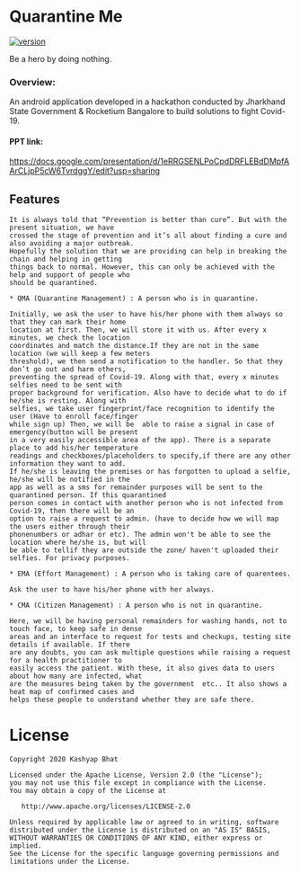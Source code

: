 # Quarantine Me
[![version](https://img.shields.io/badge/version-1.0.1-yellow.svg)]()

Be a hero by doing nothing.

### Overview:
An android application developed in a hackathon conducted by Jharkhand State Government & Rocketium Bangalore to build solutions to fight Covid-19.

#### PPT link: 
https://docs.google.com/presentation/d/1eRRGSENLPoCpdDRFLEBdDMpfAArCLjpP5cW6TvrdggY/edit?usp=sharing


Features
-----

```
It is always told that “Prevention is better than cure”. But with the present situation, we have 
crossed the stage of prevention and it’s all about finding a cure and also avoiding a major outbreak. 
Hopefully the solution that we are providing can help in breaking the chain and helping in getting 
things back to normal. However, this can only be achieved with the help and support of people who 
should be quarantined.

* QMA (Quarantine Management) : A person who is in quarantine.

Initially, we ask the user to have his/her phone with them always so that they can mark their home 
location at first. Then, we will store it with us. After every x minutes, we check the location 
coordinates and match the distance.If they are not in the same location (we will keep a few meters 
threshold), we then send a notification to the handler. So that they don’t go out and harm others, 
preventing the spread of Covid-19. Along with that, every x minutes selfies need to be sent with 
proper background for verification. Also have to decide what to do if he/she is resting. Along with 
selfies, we take user fingerprint/face recognition to identify the user (Have to enroll face/finger
while sign up) Then, we will be  able to raise a signal in case of emergency(button will be present 
in a very easily accessible area of the app). There is a separate place to add his/her temperature 
readings and checkboxes/placeholders to specify,if there are any other information they want to add. 
If he/she is leaving the premises or has forgotten to upload a selfie, he/she will be notified in the 
app as well as a sms for remainder purposes will be sent to the quarantined person. If this quarantined 
person comes in contact with another person who is not infected from Covid-19, then there will be an 
option to raise a request to admin. (have to decide how we will map the users either through their 
phonenumbers or adhar or etc). The admin won't be able to see the location where he/she is, but will
be able to tellif they are outside the zone/ haven't uploaded their selfies. For privacy purposes.

* EMA (Effort Management) : A person who is taking care of quarentees.

Ask the user to have his/her phone with her always.

* CMA (Citizen Management) : A person who is not in quarantine.

Here, we will be having personal remainders for washing hands, not to touch face, to keep safe in dense 
areas and an interface to request for tests and checkups, testing site details if available. If there 
are any doubts, you can ask multiple questions while raising a request for a health practitioner to 
easily access the patient. With these, it also gives data to users about how many are infected, what 
are the measures being taken by the government  etc.. It also shows a heat map of confirmed cases and 
helps these people to understand whether they are safe there.

```

License
=======

    Copyright 2020 Kashyap Bhat

    Licensed under the Apache License, Version 2.0 (the "License");
    you may not use this file except in compliance with the License.
    You may obtain a copy of the License at

       http://www.apache.org/licenses/LICENSE-2.0

    Unless required by applicable law or agreed to in writing, software
    distributed under the License is distributed on an "AS IS" BASIS,
    WITHOUT WARRANTIES OR CONDITIONS OF ANY KIND, either express or implied.
    See the License for the specific language governing permissions and
    limitations under the License.

